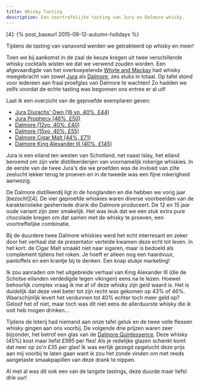 ```yaml
---
title: Whisky Tasting
description: Een voortrefelijke tasting van Jura en Dalmore whisky.
---
```

[1]: http://www.whyteandmackay.com/
[2]: http://www.jurawhisky.com/
[3]: http://www.thedalmore.com/
[4]: {% post_baseurl 2015-09-12-autumn-holidays %}

Tijdens de tasting van vanavond werden we getrakteerd op whisky en meer!

<a name="more"></a>

Toen we bij aankomst in de zaal de keuze kregen uit twee verschillende whisky cocktails wisten we dat we verwend zouden worden. Een afgevaardigde van het overkoepelende [Whyte and Mackay][1] had whisky meegebracht van zowel [Jura][2] als [Dalmore][3], zes stuks in totaal. Op tafel stond voor iedereen aan fraai proefglas van Dalmore te wachten! Zo hadden we zelfs voordat de echte tasting was begonnen ons entree er al uit!

Laat ik een overzicht van de geproefde exemplaren geven:

* [Jura Diurachs' Own (16 yo, 40%, £44)](https://www.masterofmalt.com/whiskies/isle-of-jura-16-year-old-whisky/)
* [Jura	Prophecy (46%, £50)](https://www.masterofmalt.com/whiskies/isle-of-jura/isle-of-jura-prophecy-whisky/)
* [Dalmore (12yo, 40%, £40)](https://www.masterofmalt.com/whiskies/dalmore-12-year-old-whisky/)
* [Dalmore (15yo, 40%, £55)](https://www.masterofmalt.com/whiskies/dalmore-15-year-old-whisky/)
* [Dalmore Cigar Malt (44%, £71)](https://www.masterofmalt.com/whiskies/dalmore-cigar-malt-whisky/)
* [Dalmore King Alexander III (40%, £145)](https://www.masterofmalt.com/whiskies/dalmore-king-alexander-iii-whisky/)

Jura is een eiland ten westen van Schotland, net naast Islay, het eiland beroemd om zijn vele distilleerderijen van voornamelijk rokerige whiskies. In de eerste van de twee Jura's die we proefden was de invloed van zilte zeelucht lekker terug te proeven en in de tweede was een fijne rokerigheid aanwezig.

De Dalmore distilleerdij ligt in de hooglanden en die hebben we vorig jaar [bezocht][4]. De vier geproefde whiskies waren diverse voorbeelden van de karakteristieke gesherriede drank die Dalmore produceert. De 12 en 15 jaar oude variant zijn zeer smakelijk. Het was leuk dat we een stuk extra pure chocolade kregen om dat samen met de whisky te proeven, een voortreffelijke combinatie.

Bij de duurdere twee Dalmore whiskies werd het echt interresant en zeker door het verhaal dat de presentator vertelde kwamen deze echt tot leven. In het kort: de Cigar Malt smaakt niet naar sigaren, maar is bedoeld als complement tijdens het roken. Je hoeft er alleen nog een haardvuur, pantoffels en een krantje bij te denken. Een knap stukje marketing!

Ik zou aanraden om het uitgebreide verhaal van King Alexander III (die de Schotse eilanden verdedigde tegen vikingen) eens na te lezen. Hoewel behoorlijk complex vraag ik me af of deze whisky zijn geld waard is. Het is duidelijk dat deze veel beter tot zijn recht was gekomen op 43% of 46%. Waarschijnlijk levert het verdunnen tot 40% echter toch meer geld op? Geloof het of niet, maar toch was dit niet eens de allerduurste whisky die ik ooit heb mogen drinken...

Tijdens de loterij had niemand aan onze tafel geluk en de twee volle flessen whisky gingen aan ons voorbij. De volgende drie prijzen waren zeer bijzonder, het betrof een glas van de [Dalmore Quintessence](https://www.masterofmalt.com/whiskies/dalmore/dalmore-quintessence-whisky/). Deze whisky (45%) kost maar liefst £995 per fles! Als je redelijke glazen schenkt komt dat neer op zo'n £35 per glas! Ik was eerlijk gezegd opgelucht deze prijs aan mij voorbij te laten gaan want ik zou het zonde vinden om met reeds aangetaste smaakpapillen van deze drank te nippen.

Al met al was dit ook een van de langste tastings, deze duurde maar liefst drie uur!